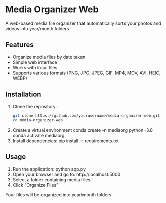 # Media Organizer Web

A web-based media file organizer that automatically sorts your photos and videos into year/month folders.

## Features
- Organize media files by date taken
- Simple web interface
- Works with local files
- Supports various formats (PNG, JPG, JPEG, GIF, MP4, MOV, AVI, HEIC, WEBP)

## Installation

1. Clone the repository:
    ```bash
    git clone https://github.com/yourusername/media-organizer-web.git
    cd media-organizer-web
2. Create a virtual environment
    conda create -n mediaorg python=3.8
    conda activate mediaorg
3. Install dependencies:
    pip install -r requirements.txt

## Usage
1. Run the application:
    python app.py
2. Open your browser and go to: http://localhost:5000
3. Select a folder containing media files
4. Click "Organize Files"

Your files will be organized into year/month folders!

